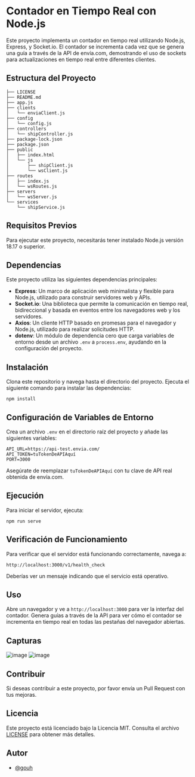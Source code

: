 # Contador en Tiempo Real con Node.js

Este proyecto implementa un contador en tiempo real utilizando Node.js, Express, y Socket.io. El contador se incrementa cada vez que se genera una guía a través de la API de envía.com, demostrando el uso de sockets para actualizaciones en tiempo real entre diferentes clientes.

## Estructura del Proyecto

```
├── LICENSE
├── README.md
├── app.js
├── clients
│   └── enviaClient.js
├── config
│   └── config.js
├── controllers
│   └── shipController.js
├── package-lock.json
├── package.json
├── public
│   ├── index.html
│   └── js
│       ├── shipClient.js
│       └── wsClient.js
├── routes
│   ├── index.js
│   └── wsRoutes.js
├── servers
│   └── wsServer.js
└── services
    └── shipService.js
```

## Requisitos Previos

Para ejecutar este proyecto, necesitarás tener instalado Node.js versión 18.17 o superior.

## Dependencias

Este proyecto utiliza las siguientes dependencias principales:

- **Express**: Un marco de aplicación web minimalista y flexible para Node.js, utilizado para construir servidores web y APIs.
- **Socket.io**: Una biblioteca que permite la comunicación en tiempo real, bidireccional y basada en eventos entre los navegadores web y los servidores.
- **Axios**: Un cliente HTTP basado en promesas para el navegador y Node.js, utilizado para realizar solicitudes HTTP.
- **dotenv**: Un módulo de dependencia cero que carga variables de entorno desde un archivo `.env` a `process.env`, ayudando en la configuración del proyecto.

## Instalación

Clona este repositorio y navega hasta el directorio del proyecto. Ejecuta el siguiente comando para instalar las dependencias:

```
npm install
```

## Configuración de Variables de Entorno

Crea un archivo `.env` en el directorio raíz del proyecto y añade las siguientes variables:

```
API_URL=https://api-test.envia.com/
API_TOKEN=tuTokenDeAPIAquí
PORT=3000
```

Asegúrate de reemplazar `tuTokenDeAPIAquí` con tu clave de API real obtenida de envía.com.

## Ejecución

Para iniciar el servidor, ejecuta:

```
npm run serve
```

## Verificación de Funcionamiento

Para verificar que el servidor está funcionando correctamente, navega a:

```
http://localhost:3000/v1/health_check
```

Deberías ver un mensaje indicando que el servicio está operativo.

## Uso

Abre un navegador y ve a `http://localhost:3000` para ver la interfaz del contador. Genera guías a través de la API para ver cómo el contador se incrementa en tiempo real en todas las pestañas del navegador abiertas.

## Capturas
![image](https://github.com/gouh/counter/assets/13145599/10278876-bc2a-4523-85bc-80afa7d2508e)
![image](https://github.com/gouh/counter/assets/13145599/d31c78af-9922-48fb-9c04-c0a32b4ee6df)


## Contribuir

Si deseas contribuir a este proyecto, por favor envía un Pull Request con tus mejoras.

## Licencia

Este proyecto está licenciado bajo la Licencia MIT. Consulta el archivo [LICENSE](LICENSE) para obtener más detalles.


## Autor

- [@gouh](https://www.github.com/gouh)

